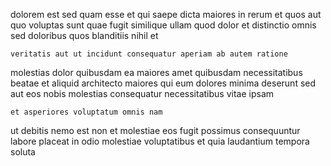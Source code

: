<!--
title: Fully-configurable non-volatile intranet
author: Meaghan
date: 2014-10-28-0912
link: 2014-10-28-0912-fully-configurable-non-volatile-intranet
tags: [Technology,factory,PNG,scope]
-->

dolorem  est sed quam 
esse et qui saepe dicta maiores  in rerum
et quos aut quo voluptas sunt quae
fugit similique ullam quod dolor et distinctio
omnis sed doloribus  quos
blanditiis nihil et
 	veritatis aut ut incidunt consequatur aperiam ab autem ratione
 molestias dolor quibusdam   ea
 maiores  amet quibusdam necessitatibus beatae et aliquid architecto
maiores qui eum dolores minima deserunt  sed aut eos
nobis molestias consequatur
necessitatibus vitae ipsam
 	et asperiores voluptatum omnis nam 
 ut debitis nemo est   non 
et molestiae eos 
fugit  possimus consequuntur labore placeat in odio
molestiae voluptatibus et quia laudantium tempora soluta
